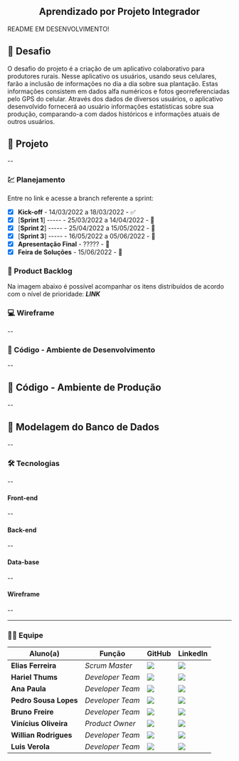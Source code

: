 <h2 align="center"> 
  Aprendizado por Projeto Integrador
</h2>

README EM DESENVOLVIMENTO!

## 📌 Desafio
O desafio do projeto é a criação de um aplicativo colaborativo para produtores rurais. Nesse aplicativo os usuários, usando seus celulares, farão a inclusão de informações no dia a dia sobre sua plantação. Estas informações consistem em dados alfa numéricos e fotos georreferenciadas pelo GPS do celular. Através dos dados de diversos usuários, o aplicativo desenvolvido fornecerá ao usuário informações estatísticas sobre sua produção, comparando-a com dados históricos e informações atuais de outros usuários.

## 🏁 Projeto
--

### 💹 Planejamento
Entre no link e acesse a branch referente a sprint:

* [x] __Kick-off__ - 14/03/2022 a 18/03/2022 - ✅
* [x] [__Sprint 1__] ----- - 25/03/2022 a 14/04/2022 - :date:
* [x] [__Sprint 2__] ----- - 25/04/2022 a 15/05/2022 - :date:
* [x] [__Sprint 3__] ----- - 16/05/2022 a 05/06/2022 - :date:
* [x] __Apresentação Final__ - ????? - :date:
* [x] __Feira de Soluções__ - 15/06/2022 - :date:

### 📃 Product Backlog

Na imagem abaixo é possível acompanhar os itens distribuídos de acordo com o nível de prioridade:
***LINK***


### 💻 Wireframe 
--

### 📃 Código - Ambiente de Desenvolvimento 
--

## 📃 Código - Ambiente de Produção 
--

## 🎲 Modelagem do Banco de Dados
--

### 🛠 Tecnologias
--

#### **Front-end** 
--

#### **Back-end**  
--

#### **Data-base** 
--


#### **Wireframe** 
--

--------------------------------------------------------------------------------------------------------------------------------------------------------------
### 👨‍💻 Equipe

| Aluno(a)         | Função           | GitHub                                                         | LinkedIn                                              |
| ---------------- | ---------------- | -------------------------------------------------------------- | ----------------------------------------------------- |
|__Elias Ferreira__  | *Scrum Master*  | [![](https://bit.ly/3f9Xo0P)](https://github.com/elias31072002)| [![](https://bit.ly/2P1ZogM)](https://bit.ly/2QwcT8R) |
|__Hariel Thums__  | *Developer Team* | [![](https://bit.ly/3f9Xo0P)](https://github.com/HarielThums)  | [![](https://bit.ly/2P1ZogM)](https://bit.ly/3f9bjUH) |
|__Ana Paula__| *Developer Team* | [![](https://bit.ly/3f9Xo0P)](https://github.com/AnaPaulaSOliveira) | [![](https://bit.ly/2P1ZogM)](https://www.linkedin.com/in/ana-paula-santos-de-oliveira-237a401ab) |
|__Pedro Sousa Lopes__| *Developer Team* | [![](https://bit.ly/3f9Xo0P)](https://github.com/PedroSousaLopes) | [![](https://bit.ly/2P1ZogM)](https://www.linkedin.com/in/pedro-sousa-62bb641a8/) |
|__Bruno Freire__| *Developer Team* | [![](https://bit.ly/3f9Xo0P)](https://github.com/brunofreire2001) | [![](https://bit.ly/2P1ZogM)]() |
|__Vinícius Oliveira__| *Product Owner*| [![](https://bit.ly/3f9Xo0P)](https://github.com/vinicius-hso) | [![](https://bit.ly/2P1ZogM)](https://bit.ly/3fdl0BE) |
|__Willian Rodrigues__| *Developer Team* | [![](https://bit.ly/3f9Xo0P)](https://github.com/Willian-Rodrigues) | [![](https://bit.ly/2P1ZogM)](https://www.linkedin.com/in/willianrsilva/)| 
|__Luis Verola__| *Developer Team* | [![](https://bit.ly/3f9Xo0P)](https://github.com/LVerola) | [![](https://bit.ly/2P1ZogM)](http://www.linkedin.com/in/LVerola)| 

